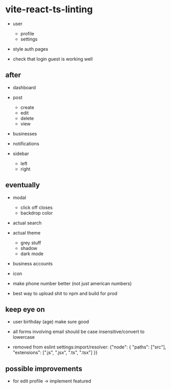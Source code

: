 # vite-react-ts-linting

- user

  - profile
  - settings

- style auth pages
- check that login guest is working well

## after

- dashboard
- post

  - create
  - edit
  - delete
  - view

- businesses
- notifications
- sidebar
  - left
  - right

## eventually

- modal
  - click off closes
  - backdrop color
- actual search
- actual theme
  - grey stuff
  - shadow
  - dark mode
- business accounts
- icon
- make phone number better (not just american numbers)

- best way to upload shit to npm and build for prod

## keep eye on

- user birthday (age) make sure good
- all forms involving email should be case insensitive/convert to lowercase

- removed from eslint settings:import/resolver: {"node": {
  "paths": ["src"],
  "extensions": [".js", ".jsx", ".ts", ".tsx"]
  }}

## possible improvements

- for edit profile -> implement featured
